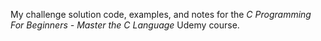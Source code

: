 My challenge solution code, examples, and notes for the *C Programming For Beginners - Master the C Language* Udemy course.
